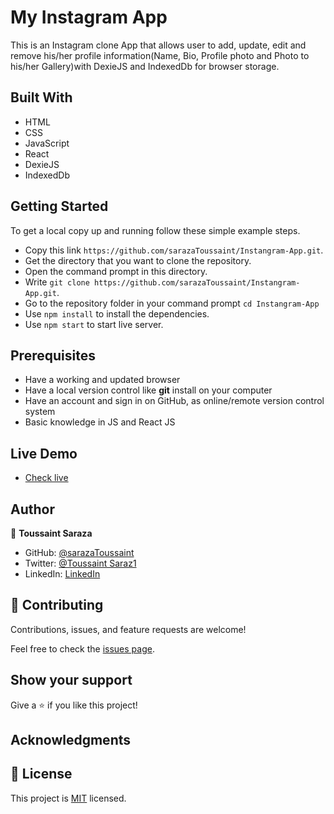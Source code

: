 # My Instagram App
This is an Instagram clone App that allows user to add, update, edit and remove his/her profile information(Name, Bio, Profile photo and Photo to his/her Gallery)with DexieJS and IndexedDb for browser storage.

## Built With

- HTML
- CSS
- JavaScript
- React
- DexieJS
- IndexedDb
## Getting Started

To get a local copy up and running follow these simple example steps.

- Copy this link `https://github.com/sarazaToussaint/Instangram-App.git`.
- Get the directory that you want to clone the repository.
- Open the command prompt in this directory.
- Write `git clone https://github.com/sarazaToussaint/Instangram-App.git`.
- Go to the repository folder in your command prompt `cd Instangram-App`
- Use `npm install` to install the dependencies.
- Use `npm start` to start live server.

## Prerequisites

- Have a working and updated browser
- Have a local version control like **git** install on your computer
- Have an account and sign in on GitHub, as online/remote version control system
- Basic knowledge in JS and React JS


## Live Demo

- [Check live]()

## Author

👤 **Toussaint Saraza**

- GitHub: [@sarazaToussaint](https://github.com/sarazaToussaint)
- Twitter: [@Toussaint Saraz1](https://twitter.com/ToussaintSaraz1)
- LinkedIn: [LinkedIn](https://www.linkedin.com/in/toussaint-saraza-841b111ba/)
## 🤝 Contributing

Contributions, issues, and feature requests are welcome!

Feel free to check the [issues page](../../issues/).

## Show your support

Give a ⭐️ if you like this project!

## Acknowledgments

## 📝 License

This project is [MIT](./MIT.md) licensed.
